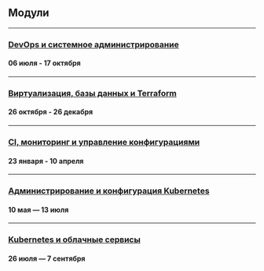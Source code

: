## Модули

---

### [DevOps и системное администрирование](./sysadm-homeworks/README.md)
#### 06 июля - 17 октября

---

### [Виртуализация, базы данных и Terraform](./virt-homeworks/README.md)
#### 26 октября - 26 декабря

---

### [CI, мониторинг и управление конфигурациями](./mnt-homeworks/README.md)
#### 23 января - 10 апреля

---

### [Администрирование и конфигурация Kubernetes](./adm-kub/README.md)
#### 10 мая — 13 июля

---

### [Kubernetes и облачные сервисы](./clokub-homeworks/README.md)
#### 26 июля — 7 сентября